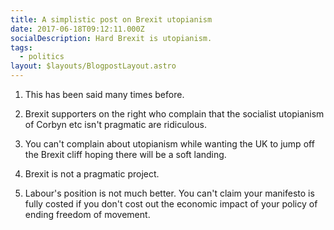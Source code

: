 ```yaml
---
title: A simplistic post on Brexit utopianism
date: 2017-06-18T09:12:11.000Z
socialDescription: Hard Brexit is utopianism.
tags:
  - politics
layout: $layouts/BlogpostLayout.astro
---
```


1. This has been said many times before.

2. Brexit supporters on the right who complain that the socialist utopianism of Corbyn etc isn't pragmatic are ridiculous.

3. You can't complain about utopianism while wanting the UK to jump off the Brexit cliff hoping there will be a soft landing.

4. Brexit is not a pragmatic project.

5. Labour's position is not much better. You can't claim your manifesto is fully costed if you don't cost out the economic impact of your policy of ending freedom of movement.
